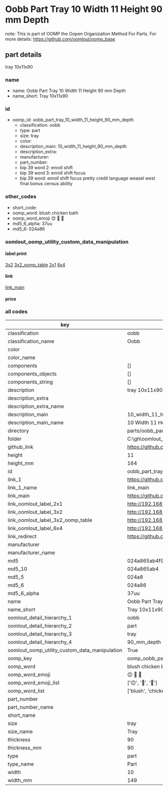 # Oobb Part Tray 10 Width 11 Height 90 mm Depth  

note: This is part of OOMP the Oopen Organization Method For Parts. For more details: https://github.com/oomlout/oomp_base

##  part details
  



tray 10x11x90



### name
* name: Oobb Part Tray 10 Width 11 Height 90 mm Depth
* name_short: Tray 10x11x90 
### id
* oomp_id: oobb_part_tray_10_width_11_height_90_mm_depth
  * classification: oobb
  * type: part
  * size: tray
  * color: 
  * description_main: 10_width_11_height_90_mm_depth
  * description_extra: 
  * manufacturer: 
  * part_number: 
  * bip 39 word 2: enroll shift
  * bip 39 word 3: enroll shift focus
  * bip 39 word: enroll shift focus pretty credit language weasel west final bonus census ability

### other_codes
* short_code: 
* oomp_word: blush chicken bath
* oomp_word_emoji :blush: :chicken: :bath:
* md5_6_alpha: 37uu
* md5_6: 024a86






### oomlout_oomp_utility_custom_data_manipulation
#### label print
[3x2](http://192.168.1.245:1112/?label=oomp%2037uu)
[3x2_oomp_table](http://192.168.1.108:1112/?label=oomp%2037uu)
[2x1](http://192.168.1.242:1112/?label=oomp%2037uu)
[6x4](http://192.168.1.55:1112/?label=oomp%2037uu)    

#### link

[link_main](https://github.com/oomlout/oomlout_oobb_version_4_generated_parts/tree/main/navigation_oomp/oobb/part/tray/10_width_11_height_90_mm_depth/part)                              

#### price







### all codes 
| key | value |  
| --- | --- |  
| classification | oobb |  
| classification_name | Oobb |  
| color |  |  
| color_name |  |  
| components | [] |  
| components_objects | [] |  
| components_string | [] |  
| description | tray 10x11x90 |  
| description_extra |  |  
| description_extra_name |  |  
| description_main | 10_width_11_height_90_mm_depth |  
| description_main_name | 10 Width 11 Height 90 mm Depth |  
| directory | parts/oobb_part_tray_10_width_11_height_90_mm_depth |  
| folder | C:\gh\oomlout_oobb_version_4_generated_parts\parts\oobb_part_tray_10_width_11_height_90_mm_depth |  
| github_link | https://github.com/oomlout/oomlout_oomp_part_src/tree/main/parts/oobb_part_tray_10_width_11_height_90_mm_depth |  
| height | 11 |  
| height_mm | 164 |  
| id | oobb_part_tray_10_width_11_height_90_mm_depth |  
| link_1 | https://github.com/oomlout/oomlout_oobb_version_4_generated_parts/tree/main/navigation_oomp/oobb/part/tray/10_width_11_height_90_mm_depth/part |  
| link_1_name | link_main |  
| link_main | https://github.com/oomlout/oomlout_oobb_version_4_generated_parts/tree/main/navigation_oomp/oobb/part/tray/10_width_11_height_90_mm_depth/part |  
| link_oomlout_label_2x1 | http://192.168.1.242:1112/?label=oomp%2037uu |  
| link_oomlout_label_3x2 | http://192.168.1.245:1112/?label=oomp%2037uu |  
| link_oomlout_label_3x2_oomp_table | http://192.168.1.108:1112/?label=oomp%2037uu |  
| link_oomlout_label_6x4 | http://192.168.1.55:1112/?label=oomp%2037uu |  
| link_redirect | https://github.com/oomlout/oomlout_oobb_version_4_generated_parts/tree/main/parts/oobb_tray_10_11_90 |  
| manufacturer |  |  
| manufacturer_name |  |  
| md5 | 024a865ab4f97f11f3998aa2b4717259 |  
| md5_10 | 024a865ab4 |  
| md5_5 | 024a8 |  
| md5_6 | 024a86 |  
| md5_6_alpha | 37uu |  
| name | Oobb Part Tray 10 Width 11 Height 90 mm Depth |  
| name_short | Tray 10x11x90  |  
| oomlout_detail_hierarchy_1 | oobb |  
| oomlout_detail_hierarchy_2 | part |  
| oomlout_detail_hierarchy_3 | tray |  
| oomlout_detail_hierarchy_4 | 90_mm_depth |  
| oomlout_oomp_utility_custom_data_manipulation | True |  
| oomp_key | oomp_oobb_part_tray_10_width_11_height_90_mm_depth |  
| oomp_word | blush chicken bath |  
| oomp_word_emoji | :blush: :chicken: :bath: |  
| oomp_word_emoji_list | [':blush:', ':chicken:', ':bath:'] |  
| oomp_word_list | ['blush', 'chicken', 'bath'] |  
| part_number |  |  
| part_number_name |  |  
| short_name |  |  
| size | tray |  
| size_name | Tray |  
| thickness | 90 |  
| thickness_mm | 90 |  
| type | part |  
| type_name | Part |  
| width | 10 |  
| width_mm | 149 |  

